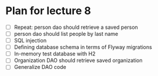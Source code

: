 # Plan for lecture 8

* [ ] Repeat: person dao should retrieve a saved person
* [ ] person dao should list people by last name
* [ ] SQL injection
* [ ] Defining database schema in terms of Flyway migrations
* [ ] In-memory test database with H2
* [ ] Organization DAO should retrieve saved organization
* [ ] Generalize DAO code
